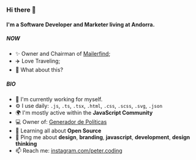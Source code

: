 ### Hi there 👋

#### I'm a Software Developer and Marketer living at Andorra.

##### NOW

- ✨ Owner and Chairman of [Mailerfind](https://mailerfind.com);
- ✈️ Love Traveling;
- 🍑 What about this?

##### BIO

- 🏢 I'm currently working for myself.
- ⚙️ I use daily: `.js`, `.ts`, `.tsx`, `.html`, `.css`, `.scss`, `.svg`, `.json`
- 🌍 I'm mostly active within the **JavaScript Community**
- 💻 Owner of: [Generador de Políticas](https://www.generadordepoliticas.com)
- 🌱 Learning all about **Open Source**
- 💬 Ping me about **design**, **branding**, **javascript**, **development**, **design thinking**
- 📫 Reach me: [instagram.com/peter.coding](https://instagram.com/peter.coding)

